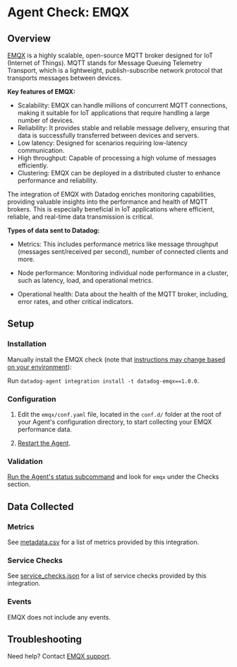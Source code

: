 # Agent Check: EMQX

## Overview

[EMQX][1] is a highly scalable, open-source MQTT broker designed for IoT (Internet of Things). MQTT stands for Message Queuing Telemetry Transport, which is a lightweight, publish-subscribe network protocol that transports messages between devices.

**Key features of EMQX:**
- Scalability: EMQX can handle millions of concurrent MQTT connections, making it suitable for IoT applications that require handling a large number of devices.
- Reliability: It provides stable and reliable message delivery, ensuring that data is successfully transferred between devices and servers.
- Low latency: Designed for scenarios requiring low-latency communication.
- High throughput: Capable of processing a high volume of messages efficiently.
- Clustering: EMQX can be deployed in a distributed cluster to enhance performance and reliability.


The integration of EMQX with Datadog enriches monitoring capabilities, providing valuable insights into the performance and health of MQTT brokers. This is especially beneficial in IoT applications where efficient, reliable, and real-time data transmission is critical.

**Types of data sent to Datadog:**
- Metrics: This includes performance metrics like message throughput (messages sent/received per second), number of connected clients and more.

- Node performance: Monitoring individual node performance in a cluster, such as latency, load, and operational metrics.

- Operational health: Data about the health of the MQTT broker, including, error rates, and other critical indicators.


## Setup

### Installation

Manually install the EMQX check (note that [instructions may change based on your environment][2]):

Run `datadog-agent integration install -t datadog-emqx==1.0.0`.

### Configuration

1. Edit the `emqx/conf.yaml` file, located in the `conf.d/` folder at the root of your Agent's configuration directory, to start collecting your EMQX performance data.
   
2. [Restart the Agent][4].

### Validation

[Run the Agent's status subcommand][5] and look for `emqx` under the Checks section.

## Data Collected

### Metrics

See [metadata.csv][6] for a list of metrics provided by this integration.

### Service Checks

See [service_checks.json][7] for a list of service checks provided by this integration.

### Events

EMQX does not include any events.

## Troubleshooting

Need help? Contact [EMQX support][8].

[1]: https://github.com/emqx/emqx
[2]: https://docs.datadoghq.com/agent/guide/community-integrations-installation-with-docker-agent
[3]: https://app.datadoghq.com/account/settings/agent/latest
[4]: https://docs.datadoghq.com/agent/guide/agent-commands/#start-stop-and-restart-the-agent
[5]: https://docs.datadoghq.com/agent/guide/agent-commands/#agent-status-and-information
[6]: https://github.com/DataDog/integrations-extras/blob/master/emqx/metadata.csv
[7]: https://github.com/DataDog/integrations-extras/blob/master/emqx/assets/service_checks.json
[8]: https://www.emqx.com/en/support
